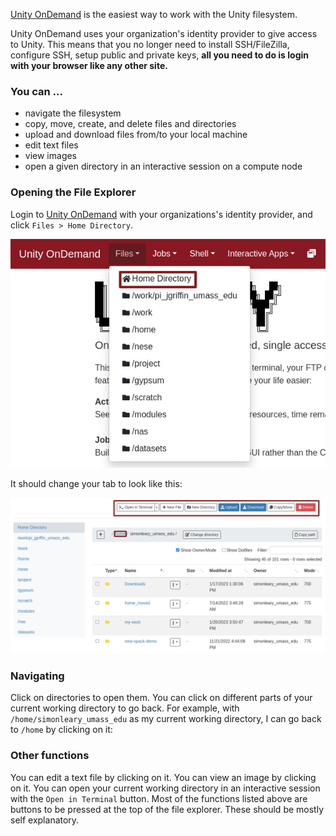 [Unity OnDemand](http://ood.unity.rc.umass.edu) is the easiest way to work with the Unity filesystem.

Unity OnDemand uses your organization's identity provider to give access to Unity. This means that you no longer need to install SSH/FileZilla, configure SSH, setup public and private keys, **all you need to do is login with your browser like any other site.**

### You can ...
* navigate the filesystem
* copy, move, create, and delete files and directories
* upload and download files from/to your local machine
* edit text files
* view images
* open a given directory in an interactive session on a compute node

### Opening the File Explorer

Login to [Unity OnDemand](http://ood.unity.rc.umass.edu) with your organizations's identity provider, and click `Files > Home Directory`.

![OOD File Explorer Button](res/ood-file-explorer-button.png)

It should change your tab to look like this:

![OOD File Explorer](res/ood-file-explorer.png)

### Navigating
Click on directories to open them. You can click on different parts of your current working directory to go back. For example, with `/home/simonleary_umass_edu` as my current working directory, I can go back to `/home` by clicking on it:

### Other functions
You can edit a text file by clicking on it. You can view an image by clicking on it. You can open your current working directory in an interactive session with the `Open in Terminal` button. Most of the functions listed above are buttons to be pressed at the top of the file explorer. These should be mostly self explanatory.

#